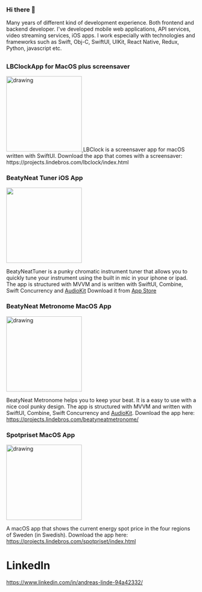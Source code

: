 ### Hi there 👋
Many years of different kind of development experience. Both frontend and backend developer. I've developed mobile web applications, API services, video streaming services, iOS apps. I work especially with technologies and frameworks such as Swift, Obj-C, SwiftUI, UIKit, React Native, Redux, Python, javascript etc. 

##
### LBClockApp for MacOS plus screensaver
<a href="https://projects.lindebros.com/lbclock/index.html" target="_blank">
<img src="https://projects.lindebros.com/lbclock/screenshot.png" alt="drawing" style="width:200px;"/>
</a>
LBClock is a screensaver app for macOS written with SwiftUI. Download the app that comes with a screensaver: https://projects.lindebros.com/lbclock/index.html

### BeatyNeat Tuner iOS App
<a href="https://apps.apple.com/se/app/beatyneattuner/id6470951462" target="_blank">
<img src="https://media.licdn.com/dms/image/sync/D4E27AQEOZ-nLm6k9-g/articleshare-shrink_800/0/1700124884544?e=1701856800&v=beta&t=C1C865IVcjpx5LKvRXKdN4QOQLuFDeK2kSZ4L4RuwM8" style="width:200px;"/>
</a>

BeatyNeatTuner is a punky chromatic instrument tuner that allows you to quickly tune your instrument using the built in mic in your iphone or ipad. The app is structured with MVVM and is written with SwiftUI, Combine, Swift Concurrency and [AudioKit](https://github.com/AudioKit/AudioKit)
Download it from [App Store](https://apps.apple.com/se/app/beatyneattuner/id6470951462)

### BeatyNeat Metronome MacOS App
<a href="https://projects.lindebros.com/beatyneatmetronome/" target="_blank">
<img src="https://projects.lindebros.com/beatyneatmetronome/BNM_screenshot.png" alt="drawing" style="width:200px;"/>
</a>

BeatyNeat Metronome helps you to keep your beat. It is a easy to use with a nice cool punky design. The app is structured with MVVM and written with SwiftUI, Combine, Swift Concurrency and [AudioKit](https://github.com/AudioKit/AudioKit). Download the app here: https://projects.lindebros.com/beatyneatmetronome/

### Spotpriset MacOS App
<a href="https://projects.lindebros.com/spotpriset/index.html" target="_blank">
<img src="https://projects.lindebros.com/spotpriset/screenshot.png" alt="drawing" style="width:200px;"/>
</a>

A macOS app that shows the current energy spot price in the four regions of Sweden (in Swedish).
Download the app here: https://projects.lindebros.com/spotpriset/index.html

# LinkedIn
https://www.linkedin.com/in/andreas-linde-94a42332/
<!--
**andylindebros/andylindebros** is a ✨ _special_ ✨ repository because its `README.md` (this file) appears on your GitHub profile.

Here are some ideas to get you started:

- 🔭 I’m currently working on ...
- 🌱 I’m currently learning ...
- 👯 I’m looking to collaborate on ...
- 🤔 I’m looking for help with ...
- 💬 Ask me about ...
- 📫 How to reach me: ...
- 😄 Pronouns: ...
- ⚡ Fun fact: ...
-->
